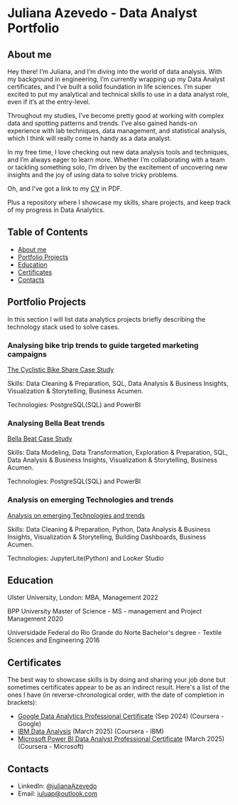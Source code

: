 # Juliana Azevedo - Data Analyst Portfolio

## About me
Hey there! I’m Juliana, and I’m diving into the world of data analysis. With my background in engineering, I’m currently wrapping up my Data Analyst certificates, and I’ve built a solid foundation in life sciences. I’m super excited to put my analytical and technical skills to use in a data analyst role, even if it’s at the entry-level.

Throughout my studies, I’ve become pretty good at working with complex data and spotting patterns and trends. I’ve also gained hands-on experience with lab techniques, data management, and statistical analysis, which I think will really come in handy as a data analyst.

In my free time, I love checking out new data analysis tools and techniques, and I’m always eager to learn more. Whether I’m collaborating with a team or tackling something solo, I’m driven by the excitement of uncovering new insights and the joy of using data to solve tricky problems.

Oh, and I’ve got a link to my [CV](https://github.com/Juliana-89/Juliana-Azevedo-Data-Analyst-Portfolio/blob/main/Juliana%20Azevedo-CV%20english(1).pdf) in PDF. 

Plus a repository where I showcase my skills, share projects, and keep track of my progress in Data Analytics. 

## Table of Contents
- [About me](https://github.com/Juliana-89/testrepo/edit/main/README.md#about-me)
- [Portfolio Projects](https://github.com/Juliana-89/testrepo/edit/main/README.md#portfolio-projects)
- [Education](https://github.com/Juliana-89/testrepo/edit/main/README.md#education)
- [Certificates](https://github.com/Juliana-89/testrepo/edit/main/README.md#certificates)
- [Contacts](https://github.com/Juliana-89/testrepo/edit/main/README.md#contacts)
## Portfolio Projects
In this section I will list data analytics projects briefly describing the technology stack used to solve cases.

### Analysing bike trip trends to guide targeted marketing campaigns
[The Cyclistic Bike Share Case Study](https://github.com/Juliana-89/Project-Cyclistic-Google-Case-Study/tree/main)

Skills: Data Cleaning & Preparation, SQL, Data Analysis & Business Insights, Visualization & Storytelling, Business Acumen.

Technologies: PostgreSQL(SQL) and PowerBI

### Analysing Bella Beat trends 
[Bella Beat Case Study](https://github.com/Juliana-89/Bellabeat-Case-Study-SQL-and-Power-BI/tree/main)

Skills: Data Modeling, Data Transformation, Exploration & Preparation, SQL, Data Analysis & Business Insights, Visualization & Storytelling, Business Acumen.

Technologies: PostgreSQL(SQL) and PowerBI

### Analysis on emerging Technologies and trends
[Analysis on emerging Technologies and trends](https://github.com/Juliana-89/Analysis-on-emerging-Technologies-and-trends/tree/main)

Skills: Data Cleaning & Preparation, Python, Data Analysis & Business Insights, Visualization & Storytelling, Building Dashboards, Business Acumen.

Technologies: JupyterLite(Python) and Looker Studio

## Education
Ulster University, London: 
MBA, Management
2022

BPP University
Master of Science - MS - management and Project Management
2020

Universidade Federal do Rio Grande do Norte
Bachelor's degree - Textile Sciences and Engineering
2016

## Certificates
The best way to showcase skills is by doing and sharing your job done but sometimes certificates appear to be as an indirect result. Here's a list of the ones I have (in reverse-chronological order, with the date of completion in brackets):
- [Google Data Analytics Professional Certificate](https://www.credly.com/badges/9ac93e36-90b3-414b-9365-9667ae7b0ddd/linked_in_profile) (Sep 2024) (Coursera - Google)
- [IBM Data Analysis](https://www.credly.com/badges/6aaec0ee-dbd6-4f49-a3cd-a85cd7111a20/linked_in_profile) (March 2025) (Coursera - IBM)
- [Microsoft Power BI Data Analyst Professional Certificate](https://www.credly.com/badges/56619b7b-4a2d-40a2-8c74-dba5b7e637d5/linked_in_profile) (March 2025) (Coursera - Microsoft)

## Contacts
- LinkedIn: [@julianaAzevedo](https://www.linkedin.com/in/juliana-azevedo-96a12114b/)
- Email: juluap@outlook.com
